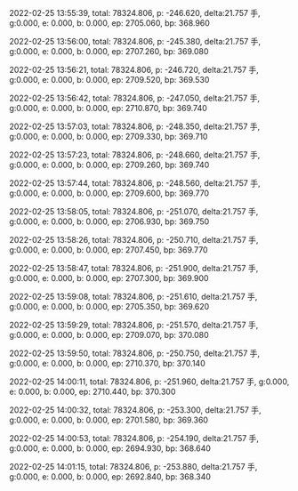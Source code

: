 2022-02-25 13:55:39, total: 78324.806, p: -246.620, delta:21.757 手, g:0.000, e: 0.000, b: 0.000, ep: 2705.060, bp: 368.960

2022-02-25 13:56:00, total: 78324.806, p: -245.380, delta:21.757 手, g:0.000, e: 0.000, b: 0.000, ep: 2707.260, bp: 369.080

2022-02-25 13:56:21, total: 78324.806, p: -246.720, delta:21.757 手, g:0.000, e: 0.000, b: 0.000, ep: 2709.520, bp: 369.530

2022-02-25 13:56:42, total: 78324.806, p: -247.050, delta:21.757 手, g:0.000, e: 0.000, b: 0.000, ep: 2710.870, bp: 369.740

2022-02-25 13:57:03, total: 78324.806, p: -248.350, delta:21.757 手, g:0.000, e: 0.000, b: 0.000, ep: 2709.330, bp: 369.710

2022-02-25 13:57:23, total: 78324.806, p: -248.660, delta:21.757 手, g:0.000, e: 0.000, b: 0.000, ep: 2709.260, bp: 369.740

2022-02-25 13:57:44, total: 78324.806, p: -248.560, delta:21.757 手, g:0.000, e: 0.000, b: 0.000, ep: 2709.600, bp: 369.770

2022-02-25 13:58:05, total: 78324.806, p: -251.070, delta:21.757 手, g:0.000, e: 0.000, b: 0.000, ep: 2706.930, bp: 369.750

2022-02-25 13:58:26, total: 78324.806, p: -250.710, delta:21.757 手, g:0.000, e: 0.000, b: 0.000, ep: 2707.450, bp: 369.770

2022-02-25 13:58:47, total: 78324.806, p: -251.900, delta:21.757 手, g:0.000, e: 0.000, b: 0.000, ep: 2707.300, bp: 369.900

2022-02-25 13:59:08, total: 78324.806, p: -251.610, delta:21.757 手, g:0.000, e: 0.000, b: 0.000, ep: 2705.350, bp: 369.620

2022-02-25 13:59:29, total: 78324.806, p: -251.570, delta:21.757 手, g:0.000, e: 0.000, b: 0.000, ep: 2709.070, bp: 370.080

2022-02-25 13:59:50, total: 78324.806, p: -250.750, delta:21.757 手, g:0.000, e: 0.000, b: 0.000, ep: 2710.370, bp: 370.140

2022-02-25 14:00:11, total: 78324.806, p: -251.960, delta:21.757 手, g:0.000, e: 0.000, b: 0.000, ep: 2710.440, bp: 370.300

2022-02-25 14:00:32, total: 78324.806, p: -253.300, delta:21.757 手, g:0.000, e: 0.000, b: 0.000, ep: 2701.580, bp: 369.360

2022-02-25 14:00:53, total: 78324.806, p: -254.190, delta:21.757 手, g:0.000, e: 0.000, b: 0.000, ep: 2694.930, bp: 368.640

2022-02-25 14:01:15, total: 78324.806, p: -253.880, delta:21.757 手, g:0.000, e: 0.000, b: 0.000, ep: 2692.840, bp: 368.340